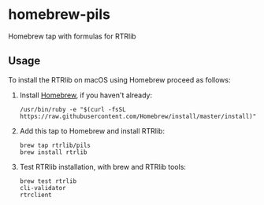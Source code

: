 # homebrew-pils
Homebrew tap with formulas for RTRlib

## Usage
To install the RTRlib on macOS using Homebrew proceed as follows:

1. Install [Homebrew](http://brew.sh/), if you haven't already:

    ```
    /usr/bin/ruby -e "$(curl -fsSL https://raw.githubusercontent.com/Homebrew/install/master/install)"
    ```

2. Add this tap to Homebrew and install RTRlib:

    ```
    brew tap rtrlib/pils
    brew install rtrlib
    ```
3. Test RTRlib installation, with brew and RTRlib tools:

    ```
    brew test rtrlib
    cli-validator
    rtrclient
    ```
